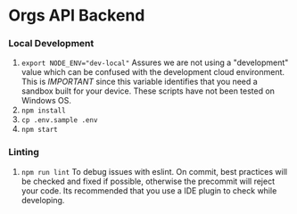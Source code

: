 # Orgs API Backend

### Local Development
1. `export NODE_ENV="dev-local"` Assures we are not using a "development" value which can be confused with the development cloud environment. This is *IMPORTANT* since this variable identifies that you need a sandbox built for your device. These scripts have not been tested on Windows OS.
2. `npm install`
3. `cp .env.sample .env`
5. `npm start`

### Linting
1. `npm run lint` To debug issues with eslint. On commit, best practices will be checked and fixed if possible, otherwise the precommit will reject your code. Its recommended that you use a IDE plugin to check while developing.
